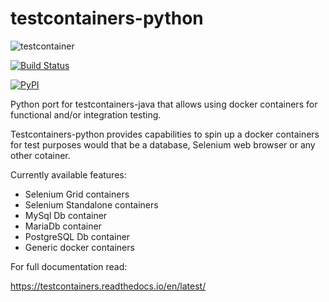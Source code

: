# testcontainers-python

![testcontainer](http://robertwdempsey.com/wp-content/uploads/2015/10/docker-python.png)

[![Build Status](https://travis-ci.org/SergeyPirogov/testcontainers-python.svg?branch=master)](https://travis-ci.org/SergeyPirogov/testcontainers-python)

[![PyPI](https://img.shields.io/pypi/v/testcontainers.svg?style=flat-square)](https://pypi.python.org/pypi/testcontainers)



Python port for testcontainers-java that allows using docker containers for functional and/or integration testing.

Testcontainers-python provides capabilities to spin up a docker containers for test purposes would that be a database, Selenium web browser or any other cotainer.

Currently available features:

* Selenium Grid containers
* Selenium Standalone containers
* MySql Db container
* MariaDb container
* PostgreSQL Db container
* Generic docker containers

For full documentation read:

https://testcontainers.readthedocs.io/en/latest/

